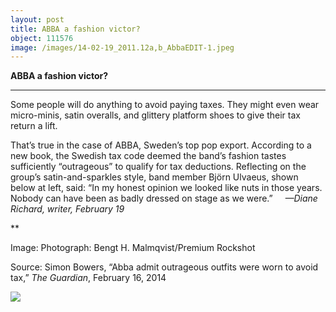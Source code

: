 ```yaml
---
layout: post
title: ABBA a fashion victor?
object: 111576
image: /images/14-02-19_2011.12a,b_AbbaEDIT-1.jpeg
---
```

**ABBA a fashion victor?**

****

Some people will do anything to avoid paying taxes. They might even wear micro-minis, satin overalls, and glittery platform shoes to give their tax return a lift.

That’s true in the case of ABBA, Sweden’s top pop export. According to a new book, the Swedish tax code deemed the band’s fashion tastes sufficiently “outrageous” to qualify for tax deductions. Reflecting on the group’s satin-and-sparkles style, band member Björn Ulvaeus, shown below at left, said: “In my honest opinion we looked like nuts in those years. Nobody can have been as badly dressed on stage as we were.”     *—Diane Richard, writer, February 19*

**

<sub></sub>

Image: Photograph: Bengt H. Malmqvist/Premium Rockshot

Source: Simon Bowers, “Abba admit outrageous outfits were worn to avoid tax,” *The Guardian*, February 16, 2014

![]({{siteurl.base}}/images/14-02-19_2011.12a,b_AbbaEDIT-1.jpeg)
